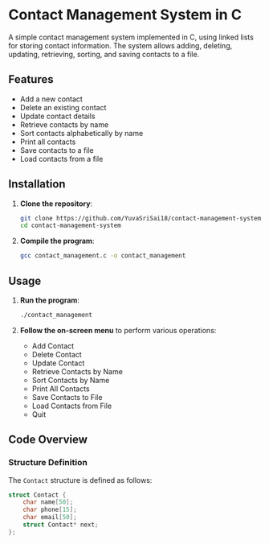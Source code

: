 # Contact Management System in C

A simple contact management system implemented in C, using linked lists for storing contact information. The system allows adding, deleting, updating, retrieving, sorting, and saving contacts to a file.

## Features

- Add a new contact
- Delete an existing contact
- Update contact details
- Retrieve contacts by name
- Sort contacts alphabetically by name
- Print all contacts
- Save contacts to a file
- Load contacts from a file

## Installation

1. **Clone the repository**:
    ```sh
    git clone https://github.com/YuvaSriSai18/contact-management-system.git
    cd contact-management-system
    ```

2. **Compile the program**:
    ```sh
    gcc contact_management.c -o contact_management
    ```

## Usage

1. **Run the program**:
    ```sh
    ./contact_management
    ```

2. **Follow the on-screen menu** to perform various operations:
    - Add Contact
    - Delete Contact
    - Update Contact
    - Retrieve Contacts by Name
    - Sort Contacts by Name
    - Print All Contacts
    - Save Contacts to File
    - Load Contacts from File
    - Quit

## Code Overview

### Structure Definition

The `Contact` structure is defined as follows:

```c
struct Contact {
    char name[50];
    char phone[15];
    char email[50];
    struct Contact* next;
};
